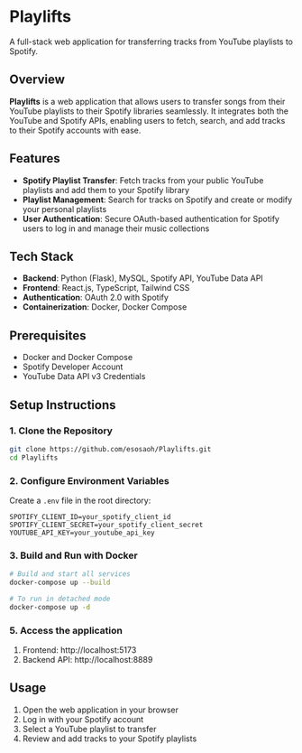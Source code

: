 # Playlifts

A full-stack web application for transferring tracks from YouTube playlists to Spotify.

## Overview

**Playlifts** is a web application that allows users to transfer songs from their YouTube playlists to their Spotify libraries seamlessly. It integrates both the YouTube and Spotify APIs, enabling users to fetch, search, and add tracks to their Spotify accounts with ease.

## Features

- **Spotify Playlist Transfer**: Fetch tracks from your public YouTube playlists and add them to your Spotify library
- **Playlist Management**: Search for tracks on Spotify and create or modify your personal playlists
- **User Authentication**: Secure OAuth-based authentication for Spotify users to log in and manage their music collections

## Tech Stack

- **Backend**: Python (Flask), MySQL, Spotify API, YouTube Data API
- **Frontend**: React.js, TypeScript, Tailwind CSS
- **Authentication**: OAuth 2.0 with Spotify
- **Containerization**: Docker, Docker Compose

## Prerequisites

- Docker and Docker Compose
- Spotify Developer Account
- YouTube Data API v3 Credentials

## Setup Instructions

### 1. Clone the Repository

```bash
git clone https://github.com/esosaoh/Playlifts.git
cd Playlifts
```

### 2. Configure Environment Variables

Create a `.env` file in the root directory:

```plaintext
SPOTIFY_CLIENT_ID=your_spotify_client_id
SPOTIFY_CLIENT_SECRET=your_spotify_client_secret
YOUTUBE_API_KEY=your_youtube_api_key
```

### 3. Build and Run with Docker

```bash
# Build and start all services
docker-compose up --build

# To run in detached mode
docker-compose up -d
```

### 5. Access the application

1. Frontend: http://localhost:5173
2. Backend API: http://localhost:8889

## Usage

1. Open the web application in your browser
2. Log in with your Spotify account
3. Select a YouTube playlist to transfer
4. Review and add tracks to your Spotify playlists
